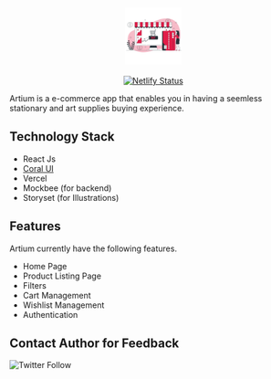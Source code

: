 <p align="center">
    <img src="public/assets/homeImageOne.png" width=100 alt="Artium">
    <br>
    <br>
 <a href="https://app.netlify.com/sites/coralui/deploys"><img src="https://api.netlify.com/api/v1/badges/c5149ced-8138-493d-9ec2-ae72f4cde641/deploy-status" alt="Netlify Status"></a>

</p>

Artium is a e-commerce app that enables you in having a seemless stationary and art supplies buying experience.

## Technology Stack

- React Js
- [Coral UI](https://github.com/Megha-Pathak/Coral-UI)
- Vercel
- Mockbee (for backend)
- Storyset (for Illustrations)

## Features

Artium currently have the following features.

- Home Page
- Product Listing Page
- Filters
- Cart Management
- Wishlist Management
- Authentication

## Contact Author for Feedback

![Twitter Follow](https://img.shields.io/twitter/follow/megha_pathak_?style=social)
